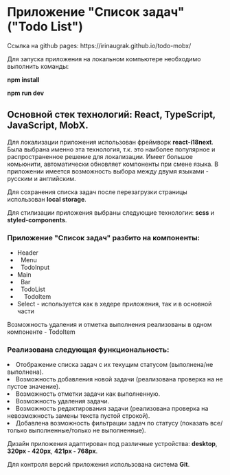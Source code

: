 <h1> Приложение "Список задач" ("Todo List")</h1>
<p>Ссылка на github pages: https://irinaugrak.github.io/todo-mobx/</p>
<p>Для запуска приложения на локальном компьютере необходимо выполнить команды:</p>
<p><strong>npm install</strong></p>
<p><strong>npm run dev</strong></p>

<h2>Основной стек технологий: React, TypeScript, JavaScript, MobX. </h2>

<p>Для локализации приложения использован фреймворк <strong>react-i18next</strong>. Была выбрана именно эта технология, т.к. это наиболее популярное и распространенное решение для локализации. Имеет большое комьюнити, автоматически обновляет компоненты при смене языка. В приложении имеется возможность выбора между двумя языками - русским и английским.</p>

<p>Для сохранения списка задач после перезагрузки страницы использован <strong>local storage</strong>.</p>

<p>Для стилизации приложения выбраны следующие технологии: <strong>scss</strong> и <strong>styled-components</strong>.</p>

<h3>Приложение <strong>"Список задач"</strong> разбито на компоненты:</h3>
<ul>
  <li>Header</li>
  <li>&nbsp;&nbsp;Menu</li>
  <li>&nbsp;&nbsp;TodoInput</li>
  <li>Main</li>
  <li>&nbsp;&nbsp;Bar</li>
  <li>&nbsp;&nbsp;TodoList</li>
  <li>&nbsp;&nbsp;&nbsp;&nbsp;TodoItem</li>
  <li>Select - используется как в хедере приложения, так и в основной части</li>
</ul>

<p>Возможность удаления и отметка выполнения реализованы в одном компоненте - TodoItem</p>

<h3>Реализована следующая функциональность:</h3>

<li>Отображение списка задач с их текущим статусом (выполнена/не выполнена).</li>
<li>Возможность добавления новой задачи (реализована проверка на не пустое значение).</li>
<li>Возможность отметки задачи как выполненную.</li>
<li>Возможность удаления задачи.</li>
<li>Возможность редактирования задачи (реализована проверка на невозможность замены текста пустой строкой).</li>
<li>Добавлена возможность фильтрации задач по статусу (показать все/только выполненные/только не выполненные).</li>
<p></p>
<p>Дизайн приложения адаптирован под различные устройства: <strong>desktop</strong>, <strong>320px - 420px</strong>, <strong>421px - 768px</strong>.</p>

<p>Для контроля версий приложения использована система <strong>Git</strong>.</p>

